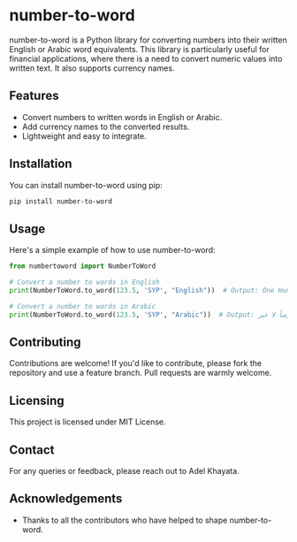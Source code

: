 
# number-to-word

number-to-word is a Python library for converting numbers into their written English or Arabic word equivalents. This library is particularly useful for financial applications, where there is a need to convert numeric values into written text. It also supports currency names.

## Features

- Convert numbers to written words in English or Arabic.
- Add currency names to the converted results.
- Lightweight and easy to integrate.

## Installation

You can install number-to-word using pip:

```bash
pip install number-to-word
```

## Usage

Here's a simple example of how to use number-to-word:

```python
from numbertoword import NumberToWord

# Convert a number to words in English
print(NumberToWord.to_word(123.5, 'SYP', "English"))  # Output: One Hundred Twenty Three Syrian Pounds and Fifty Piasters only.

# Convert a number to words in Arabic
print(NumberToWord.to_word(123.5, 'SYP', "Arabic"))  # Output: فقط مائة و ثلاثة و عشرون ليرة سورية و خمسون قرشاً لا غير.

```

## Contributing

Contributions are welcome! If you'd like to contribute, please fork the repository and use a feature branch. Pull requests are warmly welcome.

## Licensing

This project is licensed under MIT License.

## Contact

For any queries or feedback, please reach out to Adel Khayata.

## Acknowledgements

- Thanks to all the contributors who have helped to shape number-to-word.